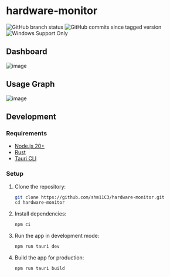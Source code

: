 # hardware-monitor

<p align="left">
  <img alt="GitHub branch status" src="https://img.shields.io/github/checks-status/shm11C3/hardware-monitor/master">
  <img alt="GitHub commits since tagged version" src="https://img.shields.io/github/commits-since/shm11C3/hardware-monitor/app-v0.1.0">
  <img alt="Windows Support Only" src="https://img.shields.io/badge/platform-Windows-blue?logo=windows&style=flat-square">
</p>

## Dashboard

![image](https://github.com/user-attachments/assets/9a2bf54f-d6e5-4c20-b0e4-f249fd5b8433)

## Usage Graph

![image](https://github.com/user-attachments/assets/b8fa7d67-a015-487f-aeb4-f43306d28f54)


## Development

### Requirements

- [Node.js 20+](https://nodejs.org/)
- [Rust](https://www.rust-lang.org/)
- [Tauri CLI](https://tauri.app/v1/guides/getting-started/prerequisites)

### Setup

1. Clone the repository:

   ```bash
   git clone https://github.com/shm11C3/hardware-monitor.git
   cd hardware-monitor
   ```

2. Install dependencies:

   ```bash
   npm ci
   ```

3. Run the app in development mode:

   ```bash
   npm run tauri dev
   ```

4. Build the app for production:

   ```bash
   npm run tauri build
   ```
